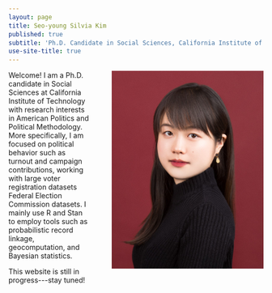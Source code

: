 ```yaml
---
layout: page
title: Seo-young Silvia Kim
published: true
subtitle: 'Ph.D. Candidate in Social Sciences, California Institute of Technology'
use-site-title: true
---
```


<img align="right" width="300" style = "margin: 0px 0px 0px 45px;" src="./img/profile-19Dec01-cropped.jpg" id = "profile">

Welcome! I am a Ph.D. candidate in Social Sciences at California Institute of Technology with research interests in American Politics and Political Methodology. More specifically, I am focused on political behavior such as turnout and campaign contributions, working with large voter registration datasets Federal Election Commission datasets. I mainly use R and Stan to employ tools such as probabilistic record linkage, geocomputation, and Bayesian statistics.

This website is still in progress---stay tuned!
